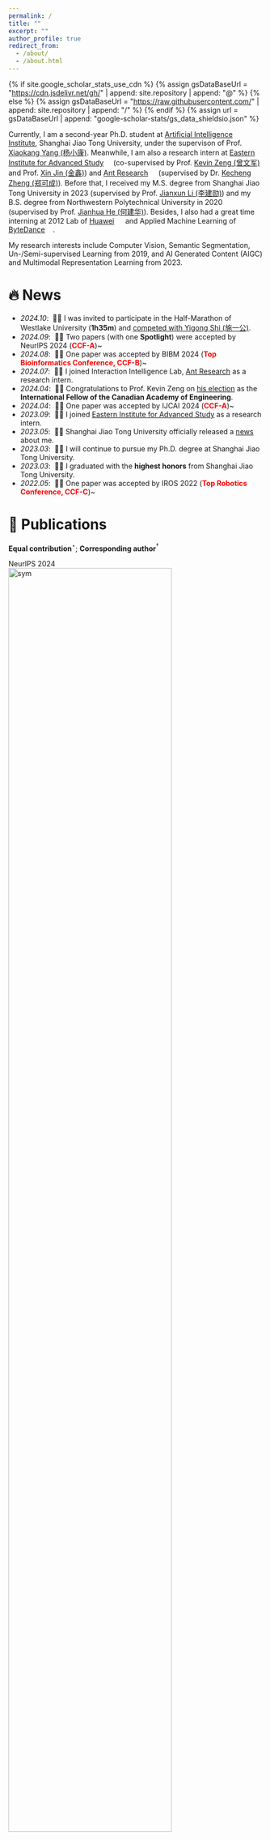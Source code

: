 ```yaml
---
permalink: /
title: ""
excerpt: ""
author_profile: true
redirect_from: 
  - /about/
  - /about.html
---
```


{% if site.google_scholar_stats_use_cdn %}
{% assign gsDataBaseUrl = "https://cdn.jsdelivr.net/gh/" | append: site.repository | append: "@" %}
{% else %}
{% assign gsDataBaseUrl = "https://raw.githubusercontent.com/" | append: site.repository | append: "/" %}
{% endif %}
{% assign url = gsDataBaseUrl | append: "google-scholar-stats/gs_data_shieldsio.json" %}

<span class='anchor' id='about-me'></span>

Currently, I am a second-year Ph.D. student at [Artificial Intelligence Institute](https://ai.sjtu.edu.cn/), Shanghai Jiao Tong University, under the supervison of Prof. [Xiaokang Yang (杨小康)](https://scholar.google.com.hk/citations?hl=zh-CN&user=yDEavdMAAAAJ). Meanwhile, I am also a research intern at [Eastern Institute for Advanced Study](https://www.eitech.edu.cn/?lang=en/) <img src='./images/eias_logo.png' style='height: 0.8em;'> (co-supervised by Prof. [Kevin Zeng (曾文军)](https://scholar.google.com.hk/citations?hl=zh-CN&user=_cUfvYQAAAAJ) and Prof. [Xin Jin (金鑫)](https://scholar.google.com/citations?user=byaSC-kAAAAJ&hl=zh-CN)) and [Ant Research](https://www.antgroup.com/en/technology/) <img src='./images/alipay_logo.png' style='height: 0.9em;'> (supervised by Dr. [Kecheng Zheng (郑可成)](https://scholar.google.com/citations?user=hMDQifQAAAAJ)). Before that, I received my M.S. degree from Shanghai Jiao Tong University in 2023 (supervised by Prof. [Jianxun Li (李建勋)](https://www.researchgate.net/profile/Li-Jianxun/)) and my B.S. degree from Northwestern Polytechnical University in 2020 (supervised by Prof. [Jianhua He (何建华)](https://teacher.nwpu.edu.cn/en/j82zf0vfmf50835d3461429868736702.html)). Besides, I also had a great time interning at 2012 Lab of [Huawei](https://www.huawei.com/en/) <img src='./images/huawei_logo.png' style='height: 1em;'> and Applied Machine Learning of [ByteDance](https://www.bytedance.com/en/) <img src='./images/bytedance_logo.png' style='height: 0.85em;'>.

My research interests include Computer Vision, Semantic Segmentation, Un-/Semi-supervised Learning from 2019, and AI Generated Content (AIGC) and Multimodal Representation Learning from 2023.

# 🔥 News
- *2024.10*: &nbsp;🎉🎉 I was invited to participate in the Half-Marathon of Westlake University (**1h35m**) and [competed with Yigong Shi (施一公)](https://raw.githubusercontent.com/wangyunnan/wangyunnan.github.io/refs/heads/main/images/marathon1.jpg).
- *2024.09*: &nbsp;🎉🎉 Two papers (with one **Spotlight**) were accepted by NeurlPS 2024 (<span style="color:red">**CCF-A**</span>)~
- *2024.08*: &nbsp;🎉🎉 One paper was accepted by BIBM 2024 (<span style="color:red">**Top Bioinformatics Conference, CCF-B**</span>)~
- *2024.07*: &nbsp;🎉🎉 I joined Interaction Intelligence Lab, [Ant Research](https://www.antgroup.com/en/technology/) as a research intern.
- *2024.04*: &nbsp;🎉🎉 Congratulations to Prof. Kevin Zeng on [his election](https://www.eitech.edu.cn/?p=2500) as the **International Fellow of the Canadian Academy of Engineering**.
- *2024.04*: &nbsp;🎉🎉 One paper was accepted by IJCAI 2024 (<span style="color:red">**CCF-A**</span>)~
- *2023.09*: &nbsp;🎉🎉 I joined [Eastern Institute for Advanced Study](https://www.eitech.edu.cn/?lang=en/) as a research intern.
- *2023.05*: &nbsp;🎉🎉 Shanghai Jiao Tong University officially released a [news](https://news.sjtu.edu.cn/zhxw/20230517/182978.html) about me.
- *2023.03*: &nbsp;🎉🎉 I will continue to pursue my Ph.D. degree at Shanghai Jiao Tong University.
- *2023.03*: &nbsp;🎉🎉 I graduated with the **highest honors** from Shanghai Jiao Tong University. 
- *2022.05*: &nbsp;🎉🎉 One paper was accepted by IROS 2022 (<span style="color:red">**Top Robotics Conference, CCF-C**</span>)~


# 📝 Publications 
**Equal contribution**$^\star$; **Corresponding author**$^\dagger$

<div class='paper-box'><div class='paper-box-image'><div><div class="badge">NeurlPS 2024</div><img src='images/nips-disco.png' alt="sym" width="80%"></div></div>
<div class='paper-box-text' markdown="1">

**Scene Graph Disentanglement and Composition for Generalizable Complex Image Generation**

<span style="color:#1772d0">**Yunnan Wang**, Ziqiang Li, Zequn Zhang, Wenyao Zhang, Baao Xie, Xihui Liu, Wenjun Zeng, Xin Jin$^\dagger$</span>

<em><font color="#663399"><strong>Annual Conference on Neural Information Processing Systems (NeurIPS 2024).</strong></font></em> 
<em><font color="red"><strong>Spotlight.</strong></font></em>

[**Project**](https://neurips.cc/virtual/2024/poster/92965)/[**Arxiv**](https://neurips.cc/virtual/2024/poster/92965)/[**Code**](https://neurips.cc/virtual/2024/poster/92965)
</div>
</div>



<div class='paper-box'><div class='paper-box-image'><div><div class="badge">NeurlPS 2024</div><img src='images/nips-gem2.png' alt="sym" width="80%"></div></div>
<div class='paper-box-text' markdown="1">

**Graph-based Unsupervised Disentangled Representation Learning via Multimodal Large Language Models**

<span style="color:#1772d0">Baao Xie, Qiuyu Chen,**Yunnan Wang**, Zequn Zhang, Xin Jin$^\dagger$, Wenjun Zeng</span>

<em><font color="#663399"><strong>Annual Conference on Neural Information Processing Systems (NeurIPS 2024).</strong></font></em> 

[**Project**](https://neurips.cc/virtual/2024/poster/94595)/[**Arxiv**](https://arxiv.org/html/2407.18999v1)/[**Code**](https://scholar.google.com/citations?view_op=view_citation&hl=zh-CN&user=DhtAFkwAAAAJ&citation_for_view=DhtAFkwAAAAJ:ALROH1vI_8AC)
</div>
</div>



<div class='paper-box'><div class='paper-box-image'><div><div class="badge">BIBM 2024</div><img src='images/bibm.png' alt="sym" width="80%"></div></div>
<div class='paper-box-text' markdown="1">

**Consistency Prior Matters: Biomedical-Prompting Dual Augmentation for Domain Adaptive Medical Image Segmentation**

<span style="color:#1772d0">**Yunnan Wang**, Zequn Zhang, Xin Jin, Wenjun Zeng$^\dagger$</span>

<em><font color="#663399"><strong>IEEE International Conference on Bioinformatics and Biomedicine (BIBM 2024).</strong></font></em> 
<em><font color="red"><strong>Oral Presentation.</strong></font></em>

[**Project**](https://www.ijcai.org/proceedings/2024/107)/[**Arxiv**](https://arxiv.org/abs/2303.13959)/[**Code**](https://github.com/Arlo0o/StereoScene)
</div>
</div>



<div class='paper-box'><div class='paper-box-image'><div><div class="badge">IJCAI 2024</div><img src='images/ijcai24.png' alt="sym" width="80%"></div></div>
<div class='paper-box-text' markdown="1">

**Bridging Stereo Geometry and BEV Representation with Reliable Mutual Interaction for Semantic Scene Completion**

<span style="color:#1772d0">Bohan Li, Yasheng Sun, Zhujin Liang, Dalong Du, Zhuanghui Zhang, Xiaofeng Wang, **Yunnan Wang**, Xin Jin, Wenjun Zeng$^\dagger$</span>

<em><font color="#663399"><strong>International Joint Conference on Artificial Intelligence (IJCAI 2024).</strong></font></em>

[**Project**](https://www.ijcai.org/proceedings/2024/107)/[**Arxiv**](https://arxiv.org/abs/2303.13959)/[**Code**](https://github.com/Arlo0o/StereoScene)
</div>
</div>



<div class='paper-box'><div class='paper-box-image'><div><div class="badge">IROS 2022</div><img src='images/iros22.png' alt="sym" width="80%"></div></div>
<div class='paper-box-text' markdown="1">

**Bilateral Knowledge Distillation for Unsupervised Domain Adaptation of Semantic Segmentation**

<span style="color:#1772d0">**Yunnan Wang**, Jianxun Li$^\dagger$</span>

<em><font color="#663399"><strong>IEEE/RSJ International Conference on Intelligent Robots and System (IROS 2022).</strong></font></em>
<em><font color="red"><strong>Oral Presentation.</strong></font></em>

[**Project**](https://ieeexplore.ieee.org/abstract/document/9981567)/[**Arxiv**](https://ieeexplore.ieee.org/abstract/document/9981567)/[**Code**](https://github.com/Arlo0o/StereoScene)
</div>
</div>


## Preprint

<div class='paper-box'><div class='paper-box-image'><div><div class="badge">TCSVT 2024</div><img src='images/tcsvt24.png' alt="sym" width="80%"></div></div>
<div class='paper-box-text' markdown="1">

**Canvas: Compositional Generation for Art Painting with Seamless Subject-Driven Infusion**

<span style="color:#1772d0">**Yunnan Wang**, Ziqiang Li, Wenyao Zhang, Lexiang Lv, Zequn Zhang, Xiaoyu Shen, Xin Jin, Wenjun Zeng$^\dagger$</span>

<em><font color="#663399"><strong>IEEE Transactions on Circuits and Systems for Video Technology (TCSVT), under review.</strong></font></em> 

[**Project**](https://neurips.cc/virtual/2024/poster/92965)/[**Arxiv**](https://neurips.cc/virtual/2024/poster/92965)/[**Code**](https://neurips.cc/virtual/2024/poster/92965)
</div>
</div>



<div class='paper-box'><div class='paper-box-image'><div><div class="badge">TMI 2023</div><img src='images/tmi23.png' alt="sym" width="80%"></div></div>
<div class='paper-box-text' markdown="1">

**Exploring Contrastive Pre-training for Domain Connections in Medical Image Segmentation**

<span style="color:#1772d0">Zequn Zhang$^\star$, Yun Jiang$^\star$, **Yunnan Wang**, Baao Xie, Wenyao Zhang, Yuhang Li, Zhen Chen, Xin Jin, Wenjun Zeng$^\dagger$</span>

<em><font color="#663399"><strong>IEEE Transactions on Medical Imaging (TMI), under review.</strong></font></em>

[**Project**](https://neurips.cc/virtual/2024/poster/92965)/[**Arxiv**](https://neurips.cc/virtual/2024/poster/92965)/[**Code**](https://neurips.cc/virtual/2024/poster/92965)
</div>
</div>



<div class='paper-box'><div class='paper-box-image'><div><div class="badge">KBS 2024</div><img src='images/kbs24.png' alt="sym" width="80%"></div></div>
<div class='paper-box-text' markdown="1">

**Single-Instance Feature Bias Calibrating Learning Base EM for Text-to-Image Person Re-identification**

<span style="color:#1772d0">Yifeng Gou, Ziqiang Li, Junyin Zhang, **Yunnan Wang**, Yongxin Ge$^\dagger$</span>

<em><font color="#663399"><strong>Knowledge-based Systems (KBS), under review.</strong></font></em>

[**Project**](https://neurips.cc/virtual/2024/poster/92965)/[**Arxiv**](https://neurips.cc/virtual/2024/poster/92965)/[**Code**](https://neurips.cc/virtual/2024/poster/92965)
</div>
</div>



<div class='paper-box'><div class='paper-box-image'><div><div class="badge">Ongoing 2024</div><img src='images/ongoing1.png' alt="sym" width="80%"></div></div>
<div class='paper-box-text' markdown="1">

**Coarse-to-Fine Monocular Depth Estimation with Text Alignment and Pose Disentanglement**

<span style="color:#1772d0">Wenyao Zhang, Bohan Li, **Yunnan Wang**, Shengyang Zhao, Xin Jin, Wenjun Zeng$^\dagger$</span>

<em><font color="#663399"><strong>Ongoing work.</strong></font></em>

[**Project**](https://neurips.cc/virtual/2024/poster/92965)/[**Arxiv**](https://neurips.cc/virtual/2024/poster/92965)/[**Code**](https://neurips.cc/virtual/2024/poster/92965)
</div>
</div>

# 📖 Educations
- *2023.03 - present*,  **Ph.D. in Computer Science,Shanghai Jiao Tong University (SJTU), Shanghai**
- *2020.09 - 2023.03*, **M.S. in Automation, Shanghai Jiao Tong University (SJTU), Shanghai**
- *2016.09 - 2020.09*, **B.S. in Automation, Northwestern Polytechnical University (NWPU), Xi'an, Shaanxi**

# 💻 Internships
- *2024.07 - present*:  **Interaction Intelligence Lab, Ant Research <img src='./images/alipay_logo.png' style='height: 0.9em;'>, Hangzhou, Zhejiang**
  - Position: Multi-Modal Algorithm Intern
  - Duty: Multi-Modal Algorithm Research
  - Supervisor: Dr. [Kecheng Zheng](https://scholar.google.com/citations?user=hMDQifQAAAAJ)

- *2023.09 - present*: **College of Information Science and Technology, Eastern Institute for Advanced Study <img src='./images/eias_logo.png' style='height: 0.8em;'>, Ningbo, Zhejiang**
  - Position: Computer Vision Algorithm Intern
  - Dutiy: AI Generated Content (AIGC) Research
  - Supervisor: Prof. [Wenjun Zeng](https://scholar.google.com.hk/citations?hl=zh-CN&user=_cUfvYQAAAAJ) and Prof. [Xin Jin](https://scholar.google.com/citations?user=byaSC-kAAAAJ&hl=zh-CN)

* *2022.06 - 2022.10*: **Central Media Technology Institute, 2012 Lab, Huawei <img src='./images/huawei_logo.png' style='height: 1em;'>, Shanghai**
  * Position: Computer Vision Algorithm Intern
  * Duty: Optical Flow Estimation, Motion Detection, and Lane Detection
  * Supervisor: Dr. [Jia Cai](https://scholar.google.com.hk/citations?user=gg6nH6QAAAAJ&hl=zh-CN&oi=sra)

* *2022.03 - 2022.06*: **Applied Machine Learning (AML), ByteDance <img src='./images/bytedance_logo.png' style='height: 0.85em;'>, Shanghai**
  * Position: Machine Learning Algorithm Intern
  * Duty: Recommendation/Advertising/Search Algorithm Research
  * Supervisor: Dr. Xiang Li

# 🎖 Honors and Awards
- *2023.03* Excellent Graduate of Shanghai (*Top 3%* in SJTU)
- *2022.09* CETC Les <img src='./images/les_logo.jpg' style='height: 0.9em;'> Scholarship (SJTU)
- *2021.10* **National Scholarship** for Graduate Students (*Top 3%* in SJTU)
- *2020.06* Excellent Graduate of Shaanxi Province(*Top 3%* in NWPU)
- *2019.11* Wu Yajun <img src='./images/longhu_logo.png' style='height: 0.85em;'> Scholarship (NWPU)
- *2018.11* The Third Prize of National Undergraduate Electronics Design Contest
- *2018.10* **National Scholarship** for Undergraduate Students (*Top 1%* in NWPU)
- *2018.05* Meritorious Winner of the Interdisciplinary Contest in Modeling (ICM) <img src='./images/comap_logo.png' style='height: 1em;'>
- *2017.10* Guangdong-Hong Kong-Macao <img src='./images/hk.png' style='height: 1em;'> Scholarship (NWPU)
- *2015.09* The Second Prize of Chinese Physics Olympiad <img src='./images/cpo_logo.png' style='height: 1em;'>
- *2015.09* The Third Prize of Chinese Mathematical Olympiad <img src='./images/cmo_logo.png' style='height: 0.9em;'>

# 💬 Activities
- Reviewer: NeurlPS, CVPR, ICCV, ACM MM, TCSVT and TNNLS etc.
- *2023.03 - present*, Alumni Trustee of Shanghai Jiao Tong University.
- *2020.09 - 2023.03*, Monitor of Master Class B2003292, Shanghai Jiao Tong University.
- *2016.09 - 2020.06*, Mental-Health Counselor, Northwestern Polytechnical University.
- Avocation <img src='./images/sports.png' style='height: 1em;'>: Competitive road cycling <img src='./images/bike.png' style='height: 1em;'> (more than 10 years); Marathon <img src='./images/track.png' style='height: 1em;'> (Half Marathon PB: 1h27m, Marathon PB: 3h08m).


<div id="footer-clusrmaps" style="width: 50%; position:relative; left:25%">
    <center>
        <div id="clustrmaps-widget" style="width:40%">
            <script type="text/javascript" id="clstr_globe" src="//clustrmaps.com/globe.js?d=zZNkfKhgzaLVh3Ca6PfppQ7OF2_hj7qf29D-Dz1hXUY"></script>
        </div>
    </center>
</div>
<!-- <script type="text/javascript" id="clustrmaps" src="//clustrmaps.com/map_v2.js?d=zZNkfKhgzaLVh3Ca6PfppQ7OF2_hj7qf29D-Dz1hXUY&cl=ffffff&w=a"></script> -->

